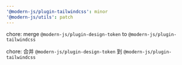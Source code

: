 ```yaml
---
'@modern-js/plugin-tailwindcss': minor
'@modern-js/utils': patch
---
```


chore: merge `@modern-js/plugin-design-token` to `@modern-js/plugin-tailwindcss`

chore: 合并 `@modern-js/plugin-design-token` 到 `@modern-js/plugin-tailwindcss`
